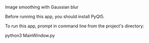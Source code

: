 Image smoothing with Gaussian blur

Before running this app, you should install PyQt5.

To run this app, prompt in command line from the project's directory:

python3 MainWindow.py
